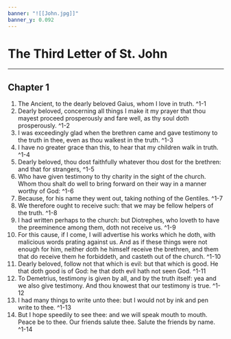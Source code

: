 ```yaml
---
banner: "![[John.jpg]]"
banner_y: 0.092
---
```


# The Third Letter of St. John

---

## Chapter 1

1. The Ancient, to the dearly beloved Gaius, whom I love in truth. ^1-1
2. Dearly beloved, concerning all things I make it my prayer that thou mayest proceed prosperously and fare well, as thy soul doth prosperously. ^1-2
3. I was exceedingly glad when the brethren came and gave testimony to the truth in thee, even as thou walkest in the truth. ^1-3
4. I have no greater grace than this, to hear that my children walk in truth. ^1-4
5. Dearly beloved, thou dost faithfully whatever thou dost for the brethren: and that for strangers, ^1-5
6. Who have given testimony to thy charity in the sight of the church. Whom thou shalt do well to bring forward on their way in a manner worthy of God: ^1-6
7. Because, for his name they went out, taking nothing of the Gentiles. ^1-7
8. We therefore ought to receive such: that we may be fellow helpers of the truth. ^1-8
9. I had written perhaps to the church: but Diotrephes, who loveth to have the preeminence among them, doth not receive us. ^1-9
10. For this cause, if I come, I will advertise his works which he doth, with malicious words prating against us. And as if these things were not enough for him, neither doth he himself receive the brethren, and them that do receive them he forbiddeth, and casteth out of the church. ^1-10
11. Dearly beloved, follow not that which is evil: but that which is good. He that doth good is of God: he that doth evil hath not seen God. ^1-11
12. To Demetrius, testimony is given by all, and by the truth itself: yea and we also give testimony. And thou knowest that our testimony is true. ^1-12
13. I had many things to write unto thee: but I would not by ink and pen write to thee. ^1-13
14. But I hope speedily to see thee: and we will speak mouth to mouth. Peace be to thee. Our friends salute thee. Salute the friends by name. ^1-14
